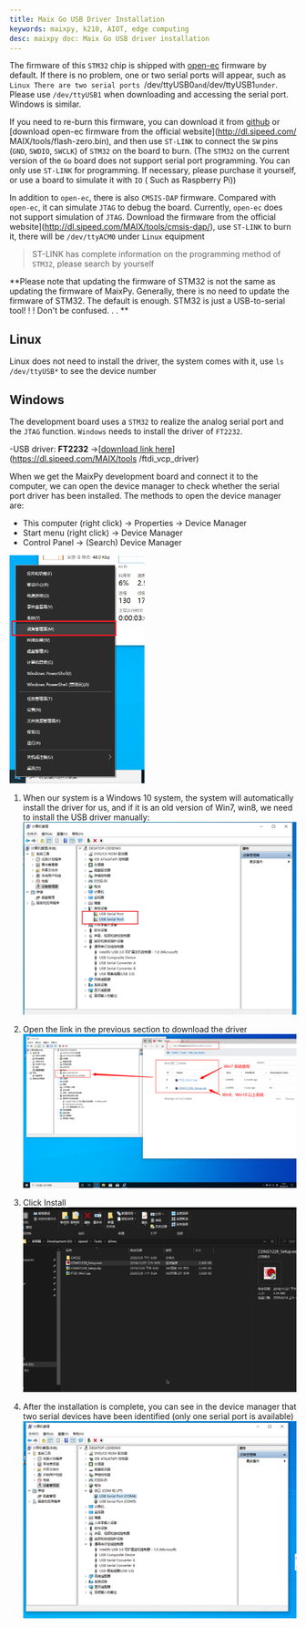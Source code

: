 ```yaml
---
title: Maix Go USB Driver Installation
keywords: maixpy, k210, AIOT, edge computing
desc: maixpy ​​doc: Maix Go USB driver installation
---
```



The firmware of this `STM32` chip is shipped with [open-ec](https://github.com/sipeed/open-ec) firmware by default. If there is no problem, one or two serial ports will appear, such as `Linux There are two serial ports `/dev/ttyUSB0` and `/dev/ttyUSB1` under `. Please use `/dev/ttyUSB1` when downloading and accessing the serial port. Windows is similar.

If you need to re-burn this firmware, you can download it from [github](https://github.com/sipeed/open-ec/releases) or [download open-ec firmware from the official website](http://dl.sipeed.com/ MAIX/tools/flash-zero.bin), and then use `ST-LINK` to connect the `SW` pins (`GND`, `SWDIO`, `SWCLK`) of `STM32` on the board to burn. (The `STM32` on the current version of the `Go` board does not support serial port programming. You can only use `ST-LINK` for programming. If necessary, please purchase it yourself, or use a board to simulate it with `IO` ( Such as Raspberry Pi))

In addition to `open-ec`, there is also `CMSIS-DAP` firmware. Compared with `open-ec`, it can simulate `JTAG` to debug the board. Currently, `open-ec` does not support simulation of `JTAG`. Download the firmware from the official website](http://dl.sipeed.com/MAIX/tools/cmsis-dap/), use `ST-LINK` to burn it, there will be `/dev/ttyACM0` under `Linux` equipment

> ST-LINK has complete information on the programming method of `STM32`, please search by yourself

**Please note that updating the firmware of STM32 is not the same as updating the firmware of MaixPy. Generally, there is no need to update the firmware of STM32. The default is enough. STM32 is just a USB-to-serial tool! ! ! Don't be confused. . . **

## Linux

Linux does not need to install the driver, the system comes with it, use `ls /dev/ttyUSB*` to see the device number

## Windows

The development board uses a `STM32` to realize the analog serial port and the `JTAG` function. `Windows` needs to install the driver of `FT2232`.

-USB driver: **FT2232** ->[[download link here](https://dl.sipeed.com/MAIX/tools/ftdi_vcp_driver)](https://dl.sipeed.com/MAIX/tools /ftdi_vcp_driver)

When we get the MaixPy development board and connect it to the computer, we can open the device manager to check whether the serial port driver has been installed. The methods to open the device manager are:

- This computer (right click) -> Properties -> Device Manager
- Start menu (right click) -> Device Manager
- Control Panel -> (Search) Device Manager

<img src="../../../assets/get_started/win_device_1.png" height="400">

1. When our system is a Windows 10 system, the system will automatically install the driver for us, and if it is an old version of Win7, win8, we need to install the USB driver manually:
    ![](../../../assets/get_started/win_device_2.png)

2. Open the link in the previous section to download the driver
    ![](../../../assets/get_started/win_device_3.png)

3. Click Install
    ![](../../../assets/get_started/drives.gif)

4. After the installation is complete, you can see in the device manager that two serial devices have been identified (only one serial port is available)
    ![](../../../assets/get_started/win_device_4.png)
